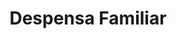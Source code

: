 ---
title: "Despensa Familiar"
url: /san-miguel-petapa/despensa-familiar/
shop: grandes almacenes
---